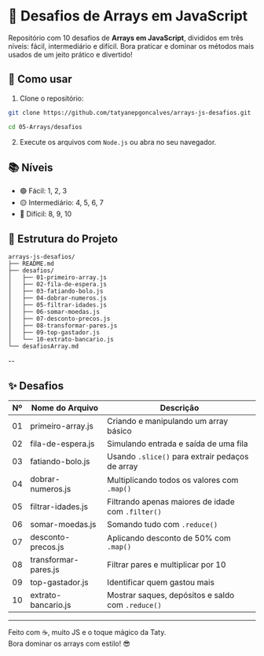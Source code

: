 # 🧠 Desafios de Arrays em JavaScript

Repositório com 10 desafios de **Arrays em JavaScript**, divididos em três níveis: fácil, intermediário e difícil. Bora praticar e dominar os métodos mais usados de um jeito prático e divertido!

## 🚀 Como usar
1. Clone o repositório:


```bash
git clone https://github.com/tatyanepgoncalves/arrays-js-desafios.git

cd 05-Arrays/desafios
```
2. Execute os arquivos com `Node.js` ou abra no seu navegador.


## 📚 Níveis

- 🟢 Fácil: 1, 2, 3
- 🟡 Intermediário: 4, 5, 6, 7
- 🔴 Difícil: 8, 9, 10

## 📁 Estrutura do Projeto

```
arrays-js-desafios/
├── README.md
├── desafios/
│   ├── 01-primeiro-array.js
│   ├── 02-fila-de-espera.js
│   ├── 03-fatiando-bolo.js
│   ├── 04-dobrar-numeros.js
│   ├── 05-filtrar-idades.js
│   ├── 06-somar-moedas.js
│   ├── 07-desconto-precos.js
│   ├── 08-transformar-pares.js
│   ├── 09-top-gastador.js
│   └── 10-extrato-bancario.js
└── desafiosArray.md  
```
--

## ✨ Desafios

| Nº | Nome do Arquivo            | Descrição                                          |
|----|----------------------------|----------------------------------------------------|
| 01 | primeiro-array.js          | Criando e manipulando um array básico              |
| 02 | fila-de-espera.js          | Simulando entrada e saída de uma fila              |
| 03 | fatiando-bolo.js           | Usando `.slice()` para extrair pedaços de array    |
| 04 | dobrar-numeros.js          | Multiplicando todos os valores com `.map()`        |
| 05 | filtrar-idades.js          | Filtrando apenas maiores de idade com `.filter()`  |
| 06 | somar-moedas.js            | Somando tudo com `.reduce()`                       |
| 07 | desconto-precos.js         | Aplicando desconto de 50% com `.map()`             |
| 08 | transformar-pares.js       | Filtrar pares e multiplicar por 10                 |
| 09 | top-gastador.js            | Identificar quem gastou mais                       |
| 10 | extrato-bancario.js        | Mostrar saques, depósitos e saldo com `.reduce()`  |

---

Feito com ☕, muito JS e o toque mágico da Taty.  
Bora dominar os arrays com estilo! 😎

